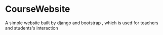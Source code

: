 CourseWebsite
=============

A simple website built by django and bootstrap , which is used for teachers and students's interaction  
